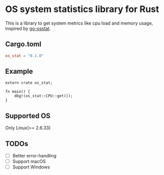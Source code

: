 # OS system statistics library for Rust
This is a library to get system metrics like cpu load and memory usage, inspired by [go-osstat](https://github.com/mackerelio/go-osstat).

## Cargo.toml
```toml
os_stat = "0.1.0"
```

## Example
```
extern crate os_stat;

fn main() {
    dbg!(os_stat::CPU::get());
}
```

## Supported OS
Only Linux(>= 2.6.33)

## TODOs
- [ ] Better error-handling
- [ ] Support macOS
- [ ] Support Windows
